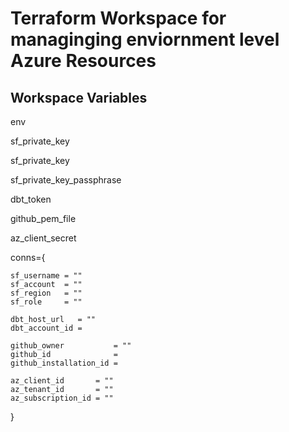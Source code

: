 # Terraform Workspace for managinging enviornment level Azure Resources

## Workspace Variables

env

sf_private_key

sf_private_key

sf_private_key_passphrase

dbt_token

github_pem_file

az_client_secret

conns={

    sf_username = ""
    sf_account  = ""
    sf_region   = ""
    sf_role     = ""

    dbt_host_url   = ""
    dbt_account_id = 

    github_owner           = ""
    github_id              = 
    github_installation_id = 

    az_client_id       = ""
    az_tenant_id       = ""
    az_subscription_id = ""  
}
